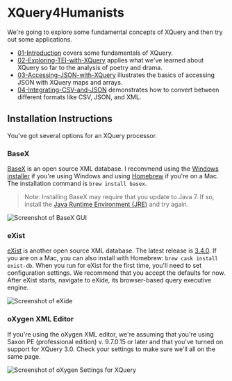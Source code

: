 # XQuery4Humanists

We're going to explore some fundamental concepts of XQuery and then try out some applications.

* [01-Introduction](01-introduction.md) covers some fundamentals of XQuery.
* [02-Exploring-TEI-with-XQuery](02-Exploring-TEI-with-XQuery.md) applies what we've learned about XQuery so far to the analysis of poetry and drama.
* [03-Accessing-JSON-with-XQuery](03-Accessing-JSON-with-XQuery.md) illustrates the basics of accessing JSON with XQuery maps and arrays.
* [04-Integrating-CSV-and-JSON](04-Integrating-CSV-and-JSON.md) demonstrates how to convert between different formats like CSV, JSON, and XML.

## Installation Instructions

You've got several options for an XQuery processor.

### BaseX

[BaseX](http://basex.org/) is an open source XML database. I recommend using the [Windows installer](http://files.basex.org/releases/8.3/BaseX83.exe) if you're using Windows and using [Homebrew](http://brew.sh/) if you're on a Mac. The installation command is ```brew install basex```.

> Note: Installing BaseX may require that you update to Java 7. If so, install the [Java Runtime Environment (JRE)](https://java.com/en/download/) and try again.

![Screenshot of BaseX GUI](http://i.imgur.com/0HWtHdy.png)

### eXist

[eXist](http://exist-db.org/exist/apps/homepage/index.html) is another open source XML database. The latest release is [3.4.0](http://exist-db.org/exist/apps/homepage/index.html#downloads). If you are on a Mac, you can also install with Homebrew: `brew cask install exist-db`. When you run for eXist for the first time, you'll need to set configuration settings. We recommend that you accept the defaults for now. After eXist starts, navigate to eXide, its browser-based query executive engine.

![Screenshot of eXide](http://i.imgur.com/BH4kCSa.png)

### oXygen XML Editor

 If you're using the oXygen XML editor, we're assuming that you're using Saxon PE (professional edition) v. 9.7.0.15 or later and that you've turned on support for XQuery 3.0. Check your settings to make sure we'll all on the same page.

![Screenshot of oXygen Settings for XQuery](http://i.imgur.com/dsGKvOl.png)
